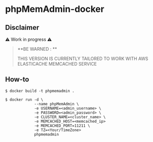 # phpMemAdmin-docker

## Disclaimer

​:warning: Work in progress :warning:

> **BE WARNED : **
>
>  THIS VERSION IS CURRENTLY TAILORED TO WORK WITH AWS ELASTICACHE MEMCACHED SERVICE

## How-to

```
$ docker build -t phpmemadmin .

$ docker run -d \
             --name phpMemAdmin \
             -e USERNAME=<admin_username> \
             -e PASSWORD=<admin_password> \
             -e CLUSTER_NAME=<cluster_name> \
             -e MEMCACHED_HOST=<memcached_ip>
             -e MEMCACHED_PORT=11211 \
             -e TZ=<Your/TimeZone>
             phpmemadmin
```

